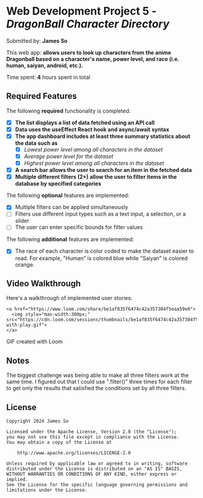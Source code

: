 # Web Development Project 5 - *DragonBall Character Directory*

Submitted by: **James So**

This web app: **allows users to look up characters from the anime Dragonball based on a character's name, power level, and race (i.e. human, saiyan, android, etc.).**

Time spent: **4** hours spent in total

## Required Features

The following **required** functionality is completed:

- [x] **The list displays a list of data fetched using an API call**
- [x] **Data uses the useEffect React hook and async/await syntax**
- [x] **The app dashboard includes at least three summary statistics about the data such as**
  - [x] *Lowest power level among all characters in the dataset*
  - [x] *Average power level for the dataset*
  - [x] *Highest power level among all characters in the dataset*  
- [x] **A search bar allows the user to search for an item in the fetched data**
- [x] **Multiple different filters (2+) allow the user to filter items in the database by specified categories**

The following **optional** features are implemented:

- [x] Multiple filters can be applied simultaneously
- [ ] Filters use different input types such as a text input, a selection, or a slider
- [ ] The user can enter specific bounds for filter values

The following **additional** features are implemented:

* [x] The race of each character is color coded to make the dataset easier to read. For example, "Human" is colored blue while "Saiyan" is colored orange.

## Video Walkthrough

Here's a walkthrough of implemented user stories:

    <a href="https://www.loom.com/share/be1af835f6474c42a357304f5eaa59e0">
      <img style="max-width:300px;" src="https://cdn.loom.com/sessions/thumbnails/be1af835f6474c42a357304f5eaa59e0-with-play.gif">
    </a>


<!-- Replace this with whatever GIF tool you used! -->
GIF created with Loom
<!-- Recommended tools:
[Kap](https://getkap.co/) for macOS
[ScreenToGif](https://www.screentogif.com/) for Windows
[peek](https://github.com/phw/peek) for Linux. -->

## Notes

The biggest challenge was being able to make all three filters work at the same time. I figured out that I could use ".filter()" three times for each filter to get only the results that satisfied the conditions set by all three filters.

## License

    Copyright 2024 James So

    Licensed under the Apache License, Version 2.0 (the "License");
    you may not use this file except in compliance with the License.
    You may obtain a copy of the License at

        http://www.apache.org/licenses/LICENSE-2.0

    Unless required by applicable law or agreed to in writing, software
    distributed under the License is distributed on an "AS IS" BASIS,
    WITHOUT WARRANTIES OR CONDITIONS OF ANY KIND, either express or implied.
    See the License for the specific language governing permissions and
    limitations under the License.
